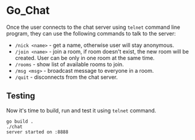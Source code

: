 # Go_Chat

Once the user connects to the chat server using `telnet` command line program, they can use the following commands to talk to the server:

- `/nick <name>` - get a name, otherwise user will stay anonymous.
- `/join <name>` - join a room, if room doesn't exist, the new room will be created. User can be only in one room at the same time.
- `/rooms` - show list of available rooms to join.
- `/msg	<msg>` - broadcast message to everyone in a room.
- `/quit` - disconnects from the chat server.

## Testing

Now it's time to build, run and test it using `telnet` command.

```
go build .
./chat
server started on :8888
```
